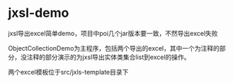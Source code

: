 # jxsl-demo
jxsl导出excel简单demo，项目中poi几个jar版本要一致，不然导出excel失败

ObjectCollectionDemo为主程序，包括两个导出的excel，其中一个为注释的部分，没注释的部分演示的为jxsl导出实体类集合list到excel的操作。

两个excel模板位于src/jxls-template目录下
